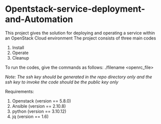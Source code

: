 # Opentstack-service-deployment-and-Automation
This project gives the solution for deploying and operating a service within an OpenStack Cloud environment
The project consists of three main codes
1. Install
2. Operate
3. Cleanup

To run the codes, give the commands as follows:
 ./filename <openrc_file> <tag> <sshkey>

*Note: The ssh key should be generated in the repo directory only and the ssh key to invoke the code should be the public key only*

Requirements:
1. Openstack (version == 5.8.0)
2. Ansible (version == 2.10.8)
3. python (version == 3.10.12)
4. jq (version == 1.6)


